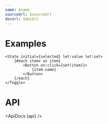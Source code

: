 ```yaml
---
name: $name
sourceUrl: $sourceUrl
docUrl: $docUrl
---
```


<script lang="ts">
	import api from '$lib/components/State.svelte?raw&sveld';
  import ApiDocs from '$lib/components/ApiDocs.svelte';
</script>

# Examples

```svelte
<State initial={selected} let:value let:set>
	{#each items as item}
		<Button on:click={set(item)}>
			{item.name}
		</Button>
	{/each}
</Toggle>
```

# API

<ApiDocs {api} />
